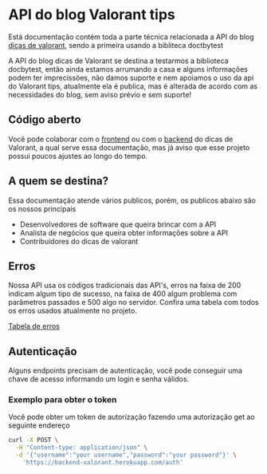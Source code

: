 # API do blog Valorant tips

Está documentação contém toda a parte técnica relacionada a API do blog [dicas de valorant](https://valorant-tips.vercel.app/), sendo a primeira usando a bibliteca doctbytest

A API do blog dicas de Valorant se destina a testarmos a biblioteca docbytest, então ainda estamos arrumando a casa e alguns informações podem ter imprecissões, não damos suporte e nem apoiamos o uso da api do Valorant tips, atualmente ela é publica, mas é alterada de acordo com as necessidades do blog, sem aviso prévio e sem suporte!

## Código aberto

Você pode colaborar com o [frontend](https://github.com/gabrielogregorio/valorant-tips) ou com o [backend](https://github.com/gabrielogregorio/valorant-tips-api) do dicas de Valorant, a qual serve essa documentação, mas já aviso que esse projeto possui poucos ajustes ao longo do tempo.


## A quem se destina?
Essa documentação atende vários publicos, porém, os publicos abaixo são os nossos principais

* Desenvolvedores de software que queira brincar com a API
* Analista de negócios que queira obter informações sobre a API
* Contribuidores do dicas de valorant

## Erros

Nossa API usa os códigos tradicionais das API's, erros na faixa de 200 indicam algum tipo de sucesso, na faixa de 400 algum problema com parâmetros passados e 500 algo no servidor. Confira uma tabela com todos os erros usados atualmente no projeto.

[Tabela de erros](errors_status_table)

## Autenticação

Alguns endpoints precisam de autenticação, você pode conseguir uma chave de acesso informando um login e senha válidos.

### Exemplo para obter o token

Você pode obter um token de autorização fazendo uma autorização get ao seguinte endereço

```bash
curl -X POST \
  -H "Content-type: application/json" \
  -d '{"username":"your username","password":"your password"}' \
    'https://backend-valorant.herokuapp.com/auth'

```
